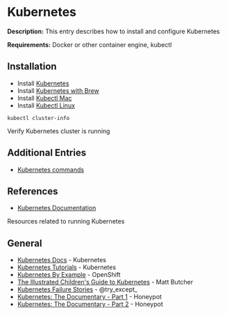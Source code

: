 # Kubernetes

**Description:** This entry describes how to install and configure Kubernetes

**Requirements:** Docker or other container engine, kubectl

## Installation

* Install [Kubernetes](https://kubernetes.io/releases/download/)
* Install [Kubernetes with Brew](https://kubernetes.io/docs/tasks/tools/install-kubectl-macos/#install-with-homebrew-on-macos)
* Install [Kubectl Mac](https://kubernetes.io/docs/tasks/tools/install-kubectl-macos/)
* Install [Kubectl Linux](https://kubernetes.io/docs/tasks/tools/install-kubectl-linux/)

```
kubectl cluster-info
```

Verify Kubernetes cluster is running

## Additional Entries
* [Kubernetes commands](https://github.com/sneakerhax/Arsenal/blob/main/Tools/Kubernetes/Entries/Kubernetes_commands.md)
  
## References

* [Kubernetes Documentation](https://kubernetes.io/docs/home/)

Resources related to running Kubernetes

## General

* [Kubernetes Docs](https://kubernetes.io/docs/home/) - Kubernetes
* [Kubernetes Tutorials](https://kubernetes.io/docs/tutorials/) - Kubernetes
* [Kubernetes By Example](https://kubernetesbyexample.com/) - OpenShift
* [The Illustrated Children's Guide to Kubernetes](https://youtu.be/4ht22ReBjno) - Matt Butcher
* [Kubernetes Failure Stories](https://k8s.af/) - @try_except_
* [Kubernetes: The Documentary - Part 1](https://www.youtube.com/watch?v=BE77h7dmoQU) - Honeypot
* [Kubernetes: The Documentary - Part 2](https://www.youtube.com/watch?v=318elIq37PE) - Honeypot